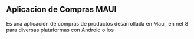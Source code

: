 ## Aplicacion de Compras MAUI

Es una aplicación de compras de productos desarrollada en Maui, en net 8 para diversas plataformas con Android o Ios
